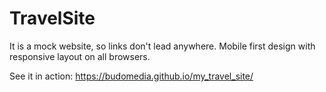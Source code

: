 # TravelSite

It is a mock website, so links don't lead anywhere.
Mobile first design with responsive layout on all browsers.

See it in action:
https://budomedia.github.io/my_travel_site/
